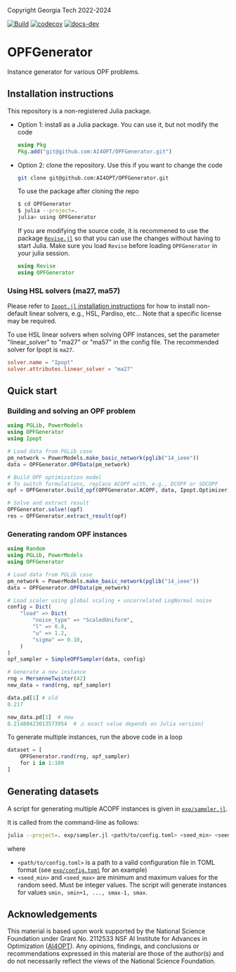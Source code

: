 Copyright Georgia Tech 2022-2024

[![Build][build-img]][build-url]
[![codecov][codecov-img]][codecov-url]
[![docs-dev][docs-dev-img]][docs-dev-url]
 
[build-img]: https://github.com/ai4opt/OPFGenerator/actions/workflows/ci.yml/badge.svg?branch=main
[build-url]: https://github.com/ai4opt/OPFGenerator/actions?query=workflow%3ACI
[codecov-img]: https://codecov.io/gh/AI4OPT/OPFGenerator/graph/badge.svg
[codecov-url]: https://codecov.io/gh/AI4OPT/OPFGenerator
[docs-dev-img]: https://img.shields.io/badge/docs-dev-blue.svg
[docs-dev-url]: https://ai4opt.github.io/OPFGenerator/dev/

# OPFGenerator
Instance generator for various OPF problems.

## Installation instructions

This repository is a non-registered Julia package.

* Option 1: install as a Julia package. You can use it, but not modify the code
    ```julia
    using Pkg
    Pkg.add("git@github.com:AI4OPT/OPFGenerator.git")
    ```

* Option 2: clone the repository. Use this if you want to change the code
    ```bash
    git clone git@github.com:AI4OPT/OPFGenerator.git
    ```
    To use the package after cloning the repo
    ```bash
    $ cd OPFGenerator
    $ julia --project=.
    julia> using OPFGenerator
    ```

    If you are modifying the source code, it is recommened to use the package [`Revise.jl`](https://github.com/timholy/Revise.jl)
    so that you can use the changes without having to start Julia.
    Make sure you load `Revise` before loading `OPFGenerator` in your julia session.
    ```julia
    using Revise
    using OPFGenerator
    ```

### Using HSL solvers (ma27, ma57)

Please refer to [`Ipopt.jl` installation instructions](https://github.com/jump-dev/Ipopt.jl?tab=readme-ov-file#linear-solvers)
    for how to install non-default linear solvers, e.g., HSL, Pardiso, etc...
Note that a specific license may be required.

To use HSL linear solvers when solving OPF instances, set the parameter "linear_solver" to "ma27" or "ma57" in the config file.
The recommended solver for Ipopt is `ma27`.
```toml
solver.name = "Ipopt"
solver.attributes.linear_solver = "ma27"
```

## Quick start

### Building and solving an OPF problem

```julia
using PGLib, PowerModels
using OPFGenerator
using Ipopt

# Load data from PGLib case
pm_network = PowerModels.make_basic_network(pglib("14_ieee"))
data = OPFGenerator.OPFData(pm_network)

# Build OPF optimization model
# To switch formulations, replace ACOPF with, e.g., DCOPF or SOCOPF
opf = OPFGenerator.build_opf(OPFGenerator.ACOPF, data, Ipopt.Optimizer)

# Solve and extract result
OPFGenerator.solve!(opf)
res = OPFGenerator.extract_result(opf)
```


### Generating random OPF instances

```julia
using Random 
using PGLib, PowerModels
using OPFGenerator

# Load data from PGLib case
pm_network = PowerModels.make_basic_network(pglib("14_ieee"))
data = OPFGenerator.OPFData(pm_network)

# Load scaler using global scaling + uncorrelated LogNormal noise
config = Dict(
    "load" => Dict(
        "noise_type" => "ScaledUniform",
        "l" => 0.8,
        "u" => 1.2,
        "sigma" => 0.10,       
    )
)
opf_sampler = SimpleOPFSampler(data, config)

# Generate a new instance
rng = MersenneTwister(42)
new_data = rand(rng, opf_sampler)

data.pd[1] # old 
0.217

new_data.pd[1]  # new
0.21480423013573954  # ⚠️ exact value depends on Julia version)
```

To generate multiple instances, run the above code in a loop
```julia
dataset = [
    OPFGenerator.rand(rng, opf_sampler)
    for i in 1:100
]
```

## Generating datasets

A script for generating multiple ACOPF instances is given in [`exp/sampler.jl`](exp/sampler.jl).

It is called from the command-line as follows:
```bash
julia --project=. exp/sampler.jl <path/to/config.toml> <seed_min> <seed_max>
```
where
* `<path/to/config.toml>` is a path to a valid configuration file in TOML format (see [`exp/config.toml`](exp/config.toml) for an example)
* `<seed_min>` and `<seed_max>` are minimum and maximum values for the random seed. Must be integer values.
    The script will generate instances for values `smin, smin+1, ..., smax-1, smax`.

## Acknowledgements

This material is based upon work supported by the National Science Foundation under Grant No. 2112533 NSF AI Institute for Advances in Optimization ([AI4OPT](https://www.ai4opt.org/)). 
Any opinions, findings, and conclusions or recommendations expressed in this material are those of the author(s) and do not necessarily reflect the views of the National Science Foundation.
